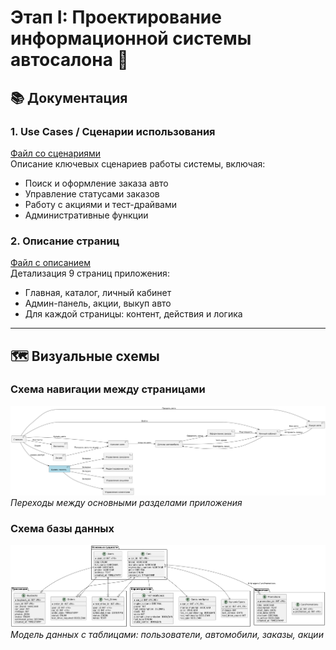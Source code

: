# Этап I: Проектирование информационной системы автосалона 🚗

## 📚 Документация

### 1. Use Cases / Сценарии использования
[Файл со сценариями](сценарии.md)  
Описание ключевых сценариев работы системы, включая:
- Поиск и оформление заказа авто
- Управление статусами заказов
- Работу с акциями и тест-драйвами
- Административные функции

### 2. Описание страниц
[Файл с описанием](Описание%20страниц.md)  
Детализация 9 страниц приложения:
- Главная, каталог, личный кабинет
- Админ-панель, акции, выкуп авто
- Для каждой страницы: контент, действия и логика

---

## 🗺️ Визуальные схемы

### Схема навигации между страницами
![Схема навигации](navigation.png)  
*Переходы между основными разделами приложения*

### Схема базы данных
![ER-диаграмма БД](db_schema.png)  
*Модель данных с таблицами: пользователи, автомобили, заказы, акции*



